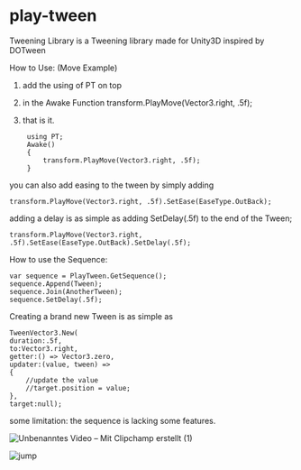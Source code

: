 # play-tween
Tweening Library is a Tweening library made for Unity3D inspired by DOTween 

How to Use: (Move Example)
1. add the using of PT on top
2. in the Awake Function transform.PlayMove(Vector3.right, .5f);
3. that is it.

		using PT;
		Awake()
		{
			transform.PlayMove(Vector3.right, .5f);
		}	

you can also add easing to the tween by simply adding

	transform.PlayMove(Vector3.right, .5f).SetEase(EaseType.OutBack);
 
adding a delay is as simple as adding SetDelay(.5f) to the end of the Tween;

	transform.PlayMove(Vector3.right, .5f).SetEase(EaseType.OutBack).SetDelay(.5f);

How to use the Sequence:

    var sequence = PlayTween.GetSequence();
    sequence.Append(Tween);
    sequence.Join(AnotherTween);
    sequence.SetDelay(.5f);

    
Creating a brand new Tween is as simple as 

    TweenVector3.New(
    duration:.5f,
    to:Vector3.right,
    getter:() => Vector3.zero,
    updater:(value, tween) =>
    {
        //update the value
        //target.position = value;
    },
    target:null);

some limitation:
the sequence is lacking some features.

![Unbenanntes Video – Mit Clipchamp erstellt (1)](https://github.com/mooumari/play-tween/assets/75569583/f1f97721-9c2f-442b-904b-1adc3e3a52a0)


![jump](https://github.com/mooumari/play-tween/assets/75569583/7a8f5138-7547-4fad-8419-98a95148c110)
